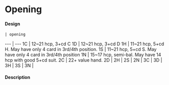 Opening
=======


#### Design
    | opening
--- | ---
1C  | 12~21 hcp, 3+cd C
1D  | 12~21 hcp, 3+cd D
1H  | 11~21 hcp, 5+cd H. May have only 4 card in 3rd/4th position.
1S  | 11~21 hcp, 5+cd S. May have only 4 card in 3rd/4th position
1N  | 15~17 hcp, semi-bal. May have 14 hcp with good 5+cd suit.
2C  | 22+ value hand.
2D  | 
2H  |
2S  |
2N  |
3C  |
3D  |
3H  |
3S  |
3N  |

#### Description

